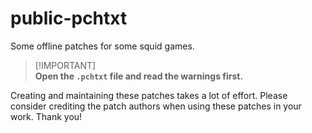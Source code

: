 # public-pchtxt
Some offline patches for some squid games.

> [!IMPORTANT]\
> **Open the `.pchtxt` file and read the warnings first.**

Creating and maintaining these patches takes a lot of effort. Please consider crediting the patch authors when using these patches in your work. Thank you!
